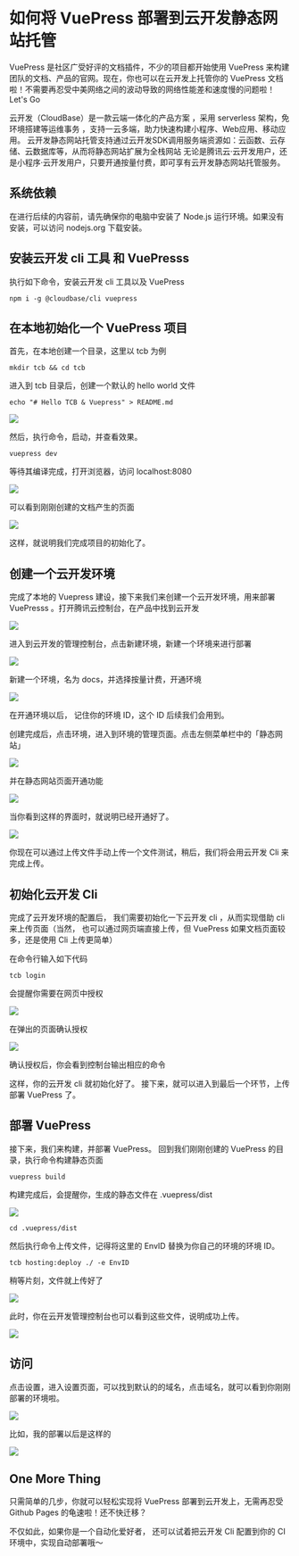 # 如何将 VuePress 部署到云开发静态网站托管

VuePress 是社区广受好评的文档插件，不少的项目都开始使用 VuePress 来构建团队的文档、产品的官网。现在，你也可以在云开发上托管你的 VuePress 文档啦！不需要再忍受中美网络之间的波动导致的网络性能差和速度慢的问题啦！Let's Go

云开发（CloudBase）是一款云端一体化的产品方案 ，采用 serverless 架构，免环境搭建等运维事务 ，支持一云多端，助力快速构建小程序、Web应用、移动应用。
云开发静态网站托管支持通过云开发SDK调用服务端资源如：云函数、云存储、云数据库等，从而将静态网站扩展为全栈网站
无论是腾讯云·云开发用户，还是小程序·云开发用户，只要开通按量付费，即可享有云开发静态网站托管服务。

## 系统依赖
在进行后续的内容前，请先确保你的电脑中安装了 Node.js 运行环境。如果没有安装，可以访问 nodejs.org  下载安装。

## 安装云开发 cli 工具 和 VuePresss
执行如下命令，安装云开发 cli 工具以及 VuePress

    npm i -g @cloudbase/cli vuepress


## 在本地初始化一个 VuePress 项目
首先，在本地创建一个目录，这里以 tcb 为例

    mkdir tcb && cd tcb

进入到 tcb 目录后，创建一个默认的 hello world 文件

    echo "# Hello TCB & Vuepress" > README.md

![](https://postimg.aliavv.com/picgo/20200427114944.png)


然后，执行命令，启动，并查看效果。

    vuepress dev

等待其编译完成，打开浏览器，访问 localhost:8080

![](https://postimg.aliavv.com/picgo/20200427115013.png)

可以看到刚刚创建的文档产生的页面

![](https://postimg.aliavv.com/picgo/20200427115033.png)

这样，就说明我们完成项目的初始化了。

## 创建一个云开发环境

完成了本地的 Vuepress 建设，接下来我们来创建一个云开发环境，用来部署 VuePresss 。打开腾讯云控制台，在产品中找到云开发

![](https://postimg.aliavv.com/picgo/20200427115149.png)

进入到云开发的管理控制台，点击新建环境，新建一个环境来进行部署


![](https://postimg.aliavv.com/picgo/20200427115251.png)


新建一个环境，名为 docs，并选择按量计费，开通环境

![](https://postimg.aliavv.com/picgo/20200427115307.png)

在开通环境以后， 记住你的环境 ID，这个 ID 后续我们会用到。

创建完成后，点击环境，进入到环境的管理页面。点击左侧菜单栏中的「静态网站」

![](https://postimg.aliavv.com/picgo/20200427115337.png)

并在静态网站页面开通功能

![](https://postimg.aliavv.com/picgo/20200427115357.png)

当你看到这样的界面时，就说明已经开通好了。

![](https://postimg.aliavv.com/picgo/20200427115424.png)


你现在可以通过上传文件手动上传一个文件测试，稍后，我们将会用云开发 Cli 来完成上传。

## 初始化云开发 Cli
完成了云开发环境的配置后， 我们需要初始化一下云开发 cli ，从而实现借助 cli 来上传页面（当然， 也可以通过网页端直接上传，但 VuePress 如果文档页面较多，还是使用 Cli 上传更简单）

在命令行输入如下代码

```
tcb login
```

会提醒你需要在网页中授权

![](https://postimg.aliavv.com/picgo/20200427115535.png)


在弹出的页面确认授权

![](https://postimg.aliavv.com/picgo/20200427115548.png)


确认授权后，你会看到控制台输出相应的命令
 
这样，你的云开发 cli 就初始化好了。 接下来，就可以进入到最后一个环节，上传部署 VuePress 了。

## 部署 VuePress
接下来，我们来构建，并部署 VuePress。
回到我们刚刚创建的 VuePress 的目录，执行命令构建静态页面

    vuepress build

构建完成后，会提醒你，生成的静态文件在 .vuepress/dist

![](https://postimg.aliavv.com/picgo/20200427115807.png)

    cd .vuepress/dist

然后执行命令上传文件，记得将这里的 EnvID 替换为你自己的环境的环境 ID。

    tcb hosting:deploy ./ -e EnvID

稍等片刻，文件就上传好了

![](https://postimg.aliavv.com/picgo/20200427120504.png)

此时，你在云开发管理控制台也可以看到这些文件，说明成功上传。

![](https://postimg.aliavv.com/picgo/20200427120519.png)


## 访问

点击设置，进入设置页面，可以找到默认的的域名，点击域名，就可以看到你刚刚部署的环境啦。

![](https://postimg.aliavv.com/picgo/20200427120537.png)


比如，我的部署以后是这样的

![](https://postimg.aliavv.com/picgo/20200427120559.png)

## One More Thing
只需简单的几步，你就可以轻松实现将 VuePress 部署到云开发上，无需再忍受 Github Pages 的龟速啦！还不快迁移？

不仅如此，如果你是一个自动化爱好者， 还可以试着把云开发 Cli 配置到你的 CI 环境中，实现自动部署哦～

